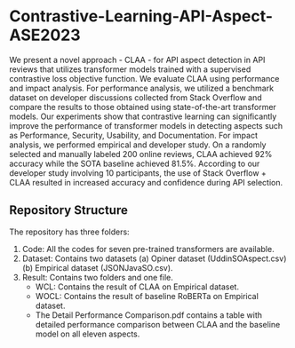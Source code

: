 # Contrastive-Learning-API-Aspect-ASE2023
We present a novel approach - CLAA - for API aspect detection in API reviews that utilizes transformer models trained with a supervised contrastive loss objective function. We evaluate CLAA using performance and impact analysis. For performance analysis, we utilized a benchmark dataset on developer discussions collected from Stack Overflow and compare the results to those obtained using state-of-the-art transformer models. Our experiments show that contrastive learning can significantly improve the performance of transformer models in detecting aspects such as Performance, Security, Usability, and Documentation. For impact analysis, we performed empirical and developer study. On a randomly selected and manually labeled 200 online reviews, CLAA achieved 92% accuracy while the SOTA baseline achieved 81.5%. According to our developer study involving 10 participants, the use of Stack Overflow + CLAA resulted in increased accuracy and confidence during API selection.

## Repository Structure
The repository has three folders:
1. Code: All the codes for seven pre-trained transformers are available.
2. Dataset: Contains two datasets (a) Opiner dataset (UddinSOAspect.csv) (b) Empirical dataset (JSONJavaSO.csv).
3. Result: Contains two folders and one file.
   - WCL: Contains the result of CLAA on Empirical dataset.
   - WOCL: Contains the result of baseline RoBERTa on Empirical dataset.
   - The Detail Performance Comparison.pdf contains a table with detailed performance comparison between CLAA and the baseline model on all eleven aspects.
